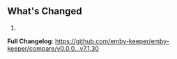 ## What's Changed

1.

**Full Changelog**: https://github.com/emby-keeper/emby-keeper/compare/v0.0.0...v7.1.30
